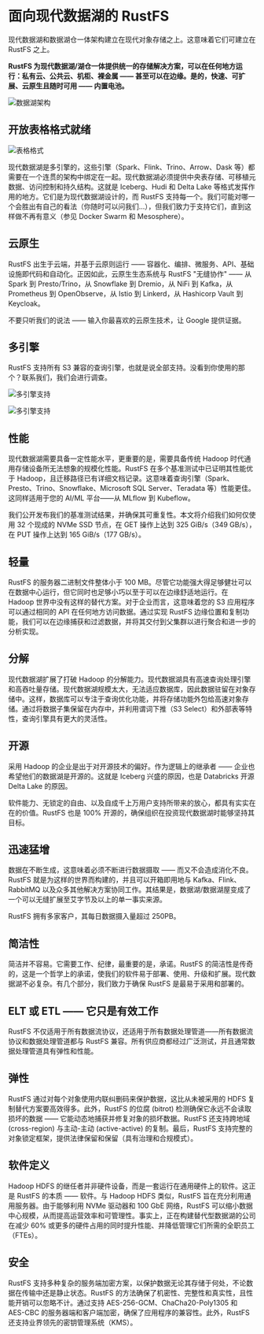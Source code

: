 # 面向现代数据湖的 RustFS

现代数据湖和数据湖仓一体架构建立在现代对象存储之上。这意味着它们可建立在 RustFS 之上。

**RustFS 为现代数据湖/湖仓一体提供统一的存储解决方案，可以在任何地方运行：私有云、公共云、机柜、裸金属 ―― 甚至可以在边缘。是的，快速、可扩展、云原生且随时可用 ―― 内置电池。**

![数据湖架构](images/data-lake-architecture.png)

## 开放表格格式就绪

![表格格式](images/table-formats.png)

现代数据湖是多引擎的，这些引擎（Spark、Flink、Trino、Arrow、Dask 等）都需要在一个连贯的架构中绑定在一起。现代数据湖必须提供中央表存储、可移植元数据、访问控制和持久结构。这就是 Iceberg、Hudi 和 Delta Lake 等格式发挥作用的地方。它们是为现代数据湖设计的，而 RustFS 支持每一个。我们可能对哪一个会胜出有自己的看法（你随时可以问我们...），但我们致力于支持它们，直到这样做不再有意义（参见 Docker Swarm 和 Mesosphere）。

## 云原生

RustFS 出生于云端，并基于云原则运行 —— 容器化、编排、微服务、API、基础设施即代码和自动化。正因如此，云原生生态系统与 RustFS "无缝协作" —— 从 Spark 到 Presto/Trino，从 Snowflake 到 Dremio，从 NiFi 到 Kafka，从 Prometheus 到 OpenObserve，从 Istio 到 Linkerd，从 Hashicorp Vault 到 Keycloak。

不要只听我们的说法 —— 输入你最喜欢的云原生技术，让 Google 提供证据。

## 多引擎

RustFS 支持所有 S3 兼容的查询引擎，也就是说全部支持。没看到你使用的那个？联系我们，我们会进行调查。

![多引擎支持](images/multi-engine-1.svg)

![多引擎支持](images/multi-engine-2.svg)

## 性能

现代数据湖需要具备一定性能水平，更重要的是，需要具备传统 Hadoop 时代通用存储设备所无法想象的规模化性能。RustFS 在多个基准测试中已证明其性能优于 Hadoop，且迁移路径已有详细文档记录。这意味着查询引擎（Spark、Presto、Trino、Snowflake、Microsoft SQL Server、Teradata 等）性能更佳。这同样适用于您的 AI/ML 平台——从 MLflow 到 Kubeflow。

我们公开发布我们的基准测试结果，并确保其可重复性。本文将介绍我们如何仅使用 32 个现成的 NVMe SSD 节点，在 GET 操作上达到 325 GiB/s（349 GB/s），在 PUT 操作上达到 165 GiB/s（177 GB/s）。

## 轻量

RustFS 的服务器二进制文件整体小于 100 MB。尽管它功能强大得足够健壮可以在数据中心运行，但它同时也足够小巧以至于可以在边缘舒适地运行。在 Hadoop 世界中没有这样的替代方案。对于企业而言，这意味着您的 S3 应用程序可以通过相同的 API 在任何地方访问数据。通过实现 RustFS 边缘位置和复制功能，我们可以在边缘捕获和过滤数据，并将其交付到父集群以进行聚合和进一步的分析实现。

## 分解

现代数据湖扩展了打破 Hadoop 的分解能力。现代数据湖具有高速查询处理引擎和高吞吐量存储。现代数据湖规模太大，无法适应数据库，因此数据驻留在对象存储中。这样，数据库可以专注于查询优化功能，并将存储功能外包给高速对象存储。通过将数据子集保留在内存中，并利用谓词下推（S3 Select）和外部表等特性，查询引擎具有更大的灵活性。

## 开源

采用 Hadoop 的企业是出于对开源技术的偏好。作为逻辑上的继承者 —— 企业也希望他们的数据湖是开源的。这就是 Iceberg 兴盛的原因，也是 Databricks 开源 Delta Lake 的原因。

软件能力、无锁定的自由、以及自成千上万用户支持所带来的放心，都具有实实在在的价值。RustFS 也是 100% 开源的，确保组织在投资现代数据湖时能够坚持其目标。

## 迅速猛增

数据在不断生成，这意味着必须不断进行数据摄取 —— 而又不会造成消化不良。RustFS 就是为这样的世界而构建的，并且可以开箱即用地与 Kafka、Flink、RabbitMQ 以及众多其他解决方案协同工作。其结果是，数据湖/数据湖屋变成了一个可以无缝扩展至艾字节及以上的单一事实来源。

RustFS 拥有多家客户，其每日数据摄入量超过 250PB。

## 简洁性

简洁并不容易。它需要工作、纪律，最重要的是，承诺。RustFS 的简洁性是传奇的，这是一个哲学上的承诺，使我们的软件易于部署、使用、升级和扩展。现代数据湖不必复杂。有几个部分，我们致力于确保 RustFS 是最易于采用和部署的。

## ELT 或 ETL ―― 它只是有效工作

RustFS 不仅适用于所有数据流协议，还适用于所有数据处理管道——所有数据流协议和数据处理管道都与 RustFS 兼容。所有供应商都经过广泛测试，并且通常数据处理管道具有弹性和性能。

## 弹性

RustFS 通过对每个对象使用内联纠删码来保护数据，这比从未被采用的 HDFS 复制替代方案要高效得多。此外，RustFS 的位腐 (bitrot) 检测确保它永远不会读取损坏的数据 —— 它能动态地捕获并修复对象的损坏数据。RustFS 还支持跨地域 (cross-region) 与主动-主动 (active-active) 的复制。最后，RustFS 支持完整的对象锁定框架，提供法律保留和保留（具有治理和合规模式）。

## 软件定义

Hadoop HDFS 的继任者并非硬件设备，而是一套运行在通用硬件上的软件。这正是 RustFS 的本质 ―― 软件。与 Hadoop HDFS 类似，RustFS 旨在充分利用通用服务器。由于能够利用 NVMe 驱动器和 100 GbE 网络，RustFS 可以缩小数据中心规模，从而提高运营效率和可管理性。事实上，正在构建替代型数据湖的公司在减少 60% 或更多的硬件占用的同时提升性能、并降低管理它们所需的全职员工（FTEs）。

## 安全

RustFS 支持多种复杂的服务端加密方案，以保护数据无论其存储于何处，不论数据在传输中还是静止状态。RustFS 的方法确保了机密性、完整性和真实性，且性能开销可以忽略不计。通过支持 AES-256-GCM、ChaCha20-Poly1305 和 AES-CBC 的服务器端和客户端加密，确保了应用程序的兼容性。此外，RustFS 还支持业界领先的密钥管理系统（KMS）。

